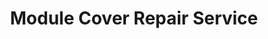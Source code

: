 ---
title: "Module Cover Repair Service"
url: /floydada/module-cover-repair-service/
shop: trade
---